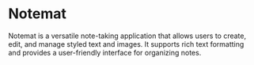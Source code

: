 # Notemat

Notemat is a versatile note-taking application that allows users to create, edit, and manage styled text and images. It supports rich text formatting and provides a user-friendly interface for organizing notes.
